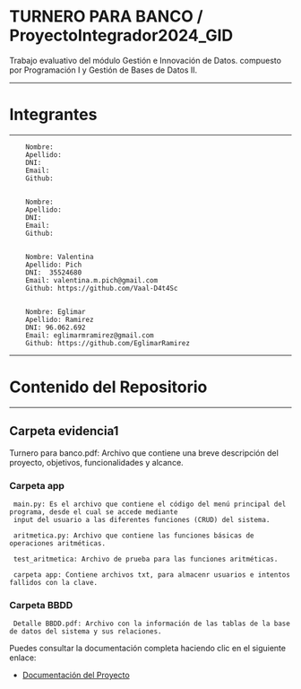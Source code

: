 # TURNERO PARA BANCO / ProyectoIntegrador2024_GID 
Trabajo evaluativo del módulo Gestión e Innovación de Datos. compuesto por Programación I y Gestión de Bases de Datos II.
_____________________________________________________________________________________________________________________
 # Integrantes
 ____________________________________________________________________________________________________________________

        Nombre: 
        Apellido: 
        DNI: 
        Email: 
        Github: 


        Nombre: 
        Apellido: 
        DNI: 
        Email: 
        Github: 


        Nombre: Valentina
        Apellido: Pich
        DNI:  35524680
        Email: valentina.m.pich@gmail.com
        Github: https://github.com/Vaal-D4t4Sc


        Nombre: Eglimar
        Apellido: Ramirez
        DNI: 96.062.692
        Email: eglimarmramirez@gmail.com
        Github: https://github.com/EglimarRamirez
___________________________________________________________________________________________________________________

# Contenido del Repositorio
____________________________________________________________________________________________________________________
## Carpeta evidencia1

Turnero para banco.pdf: Archivo que contiene una breve descripción del proyecto, objetivos, funcionalidades y alcance.
  
  ### Carpeta app

     main.py: Es el archivo que contiene el código del menú principal del programa, desde el cual se accede mediante 
     input del usuario a las diferentes funciones (CRUD) del sistema.
     
     aritmetica.py: Archivo que contiene las funciones básicas de operaciones aritméticas.
     
     test_aritmetica: Archivo de prueba para las funciones aritméticas.

     carpeta app: Contiene archivos txt, para almacenr usuarios e intentos fallidos con la clave.

 ### Carpeta BBDD

     Detalle BBDD.pdf: Archivo con la información de las tablas de la base de datos del sistema y sus relaciones.


Puedes consultar la documentación completa haciendo clic en el siguiente enlace:

- [Documentación del Proyecto]([./Evidencia%1/Turnero_Para_Banco.pdf](https://github.com/Vaal-D4t4Sc/ProyectoIntegrador2024_GID/blob/main/Evidencia%201/Turnero_Para%20_Banco.pdf))



